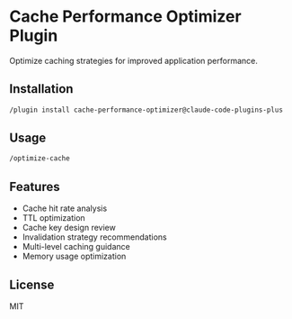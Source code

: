 # Cache Performance Optimizer Plugin

Optimize caching strategies for improved application performance.

## Installation

```bash
/plugin install cache-performance-optimizer@claude-code-plugins-plus
```

## Usage

```bash
/optimize-cache
```

## Features

- Cache hit rate analysis
- TTL optimization
- Cache key design review
- Invalidation strategy recommendations
- Multi-level caching guidance
- Memory usage optimization

## License

MIT
